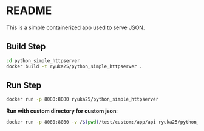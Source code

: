 # README

This is a simple containerized app used to serve JSON.

## Build Step

```sh
cd python_simple_httpserver
docker build -t ryuka25/python_simple_httpserver .
```

## Run Step

```sh
docker run -p 8080:8080 ryuka25/python_simple_httpserver
```

**Run with custom directory for custom json**:

```sh
docker run -p 8080:8080 -v /$(pwd)/test/custom:/app/api ryuka25/python_simple_httpserver
```
